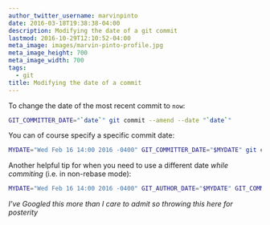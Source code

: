 ```yaml
---
author_twitter_username: marvinpinto
date: 2016-03-18T19:38:38-04:00
description: Modifying the date of a git commit
lastmod: 2016-10-29T12:10:52-04:00
meta_image: images/marvin-pinto-profile.jpg
meta_image_height: 700
meta_image_width: 700
tags:
  - git
title: Modifying the date of a commit
---
```


To change the date of the most recent commit to `now`:

``` bash
GIT_COMMITTER_DATE="`date`" git commit --amend --date "`date`"
```

You can of course specify a specific commit date:

``` bash
MYDATE="Wed Feb 16 14:00 2016 -0400" GIT_COMMITTER_DATE="$MYDATE" git commit --amend --date "$MYDATE"
```

Another helpful tip for when you need to use a different date _while commiting_
(i.e. in non-rebase mode):

``` bash
MYDATE="Wed Feb 16 14:00 2016 -0400" GIT_AUTHOR_DATE="$MYDATE" GIT_COMMITTER_DATE="$MYDATE" git commit
```

_I've Googled this more than I care to admit so throwing this here for
posterity_
